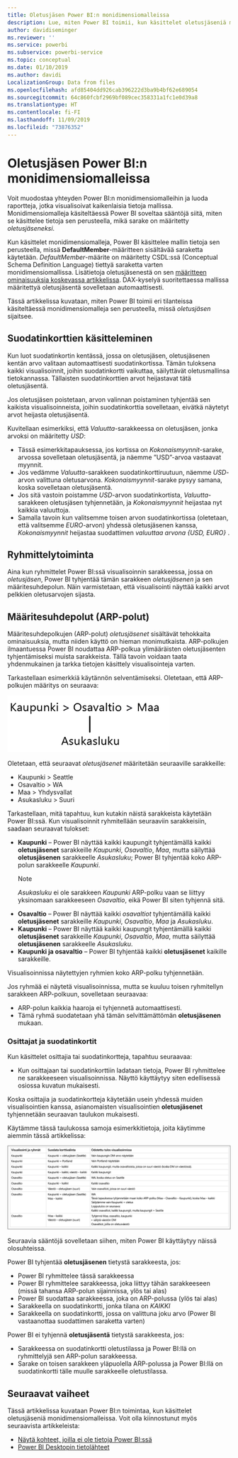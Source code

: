 ```yaml
---
title: Oletusjäsen Power BI:n monidimensiomalleissa
description: Lue, miten Power BI toimii, kun käsittelet oletusjäseniä monidimensiomalleissa
author: davidiseminger
ms.reviewer: ''
ms.service: powerbi
ms.subservice: powerbi-service
ms.topic: conceptual
ms.date: 01/10/2019
ms.author: davidi
LocalizationGroup: Data from files
ms.openlocfilehash: afd85404dd926cab396222d3ba9b4bf62e689054
ms.sourcegitcommit: 64c860fcbf2969bf089cec358331a1fc1e0d39a8
ms.translationtype: HT
ms.contentlocale: fi-FI
ms.lasthandoff: 11/09/2019
ms.locfileid: "73876352"
---
```

# <a name="default-member-in-multidimensional-models-in-power-bi"></a>Oletusjäsen Power BI:n monidimensiomalleissa

Voit muodostaa yhteyden Power BI:n monidimensiomalleihin ja luoda raportteja, jotka visualisoivat kaikenlaisia tietoja mallissa. Monidimensiomalleja käsiteltäessä Power BI soveltaa sääntöjä siitä, miten se käsittelee tietoja sen perusteella, mikä sarake on määritetty *oletusjäseneksi*. 

Kun käsittelet monidimensiomalleja, Power BI käsittelee mallin tietoja sen perusteella, missä **DefaultMember**-määritteen sisältävää saraketta käytetään. *DefaultMember*-määrite on määritetty CSDL:ssä (Conceptual Schema Definition Language) tiettyä saraketta varten monidimensiomallissa. Lisätietoja oletusjäsenestä on sen [määritteen ominaisuuksia koskevassa artikkelissa](https://docs.microsoft.com/sql/analysis-services/multidimensional-models/attribute-properties-define-a-default-member?view=sql-server-2017). DAX-kyselyä suoritettaessa mallissa määritettyä oletusjäsentä sovelletaan automaattisesti.

Tässä artikkelissa kuvataan, miten Power BI toimii eri tilanteissa käsiteltäessä monidimensiomalleja sen perusteella, missä *oletusjäsen* sijaitsee. 

## <a name="working-with-filter-cards"></a>Suodatinkorttien käsitteleminen

Kun luot suodatinkortin kentässä, jossa on oletusjäsen, oletusjäsenen kentän arvo valitaan automaattisesti suodatinkortissa. Tämän tuloksena kaikki visualisoinnit, joihin suodatinkortti vaikuttaa, säilyttävät oletusmallinsa tietokannassa. Tällaisten suodatinkorttien arvot heijastavat tätä oletusjäsentä.

Jos oletusjäsen poistetaan, arvon valinnan poistaminen tyhjentää sen kaikista visualisoinneista, joihin suodatinkorttia sovelletaan, eivätkä näytetyt arvot heijasta oletusjäsentä.

Kuvitellaan esimerkiksi, että *Valuutta*-sarakkeessa on oletusjäsen, jonka arvoksi on määritetty *USD*:

* Tässä esimerkkitapauksessa, jos kortissa on *Kokonaismyynnit*-sarake, arvossa sovelletaan oletusjäsentä, ja näemme ”USD”-arvoa vastaavat myynnit.
* Jos vedämme *Valuutta*-sarakkeen suodatinkorttiruutuun, näemme *USD*-arvon valittuna oletusarvona. *Kokonaismyynnit*-sarake pysyy samana, koska sovelletaan oletusjäsentä.
* Jos sitä vastoin poistamme *USD*-arvon suodatinkortista, *Valuutta*-sarakkeen oletusjäsen tyhjennetään, ja *Kokonaismyynnit* heijastaa nyt kaikkia valuuttoja.
* Samalla tavoin kun valitsemme toisen arvon suodatinkortissa (oletetaan, että valitsemme *EURO*-arvon) yhdessä oletusjäsenen kanssa, *Kokonaismyynnit* heijastaa suodattimen *valuuttaa arvona {USD, EURO}* .

## <a name="grouping-behavior"></a>Ryhmittelytoiminta

Aina kun ryhmittelet Power BI:ssä visualisoinnin sarakkeessa, jossa on *oletusjäsen*, Power BI tyhjentää tämän sarakkeen *oletusjäsenen* ja sen määritesuhdepolun. Näin varmistetaan, että visualisointi näyttää kaikki arvot pelkkien oletusarvojen sijasta.

## <a name="attribute-relationship-paths-arps"></a>Määritesuhdepolut (ARP-polut)

Määritesuhdepolkujen (ARP-polut) *oletusjäsenet* sisältävät tehokkaita ominaisuuksia, mutta niiden käyttö on hieman monimutkaista. ARP-polkujen ilmaantuessa Power BI noudattaa ARP-polkua ylimääräisten oletusjäsenten tyhjentämiseksi muista sarakkeista. Tällä tavoin voidaan taata yhdenmukainen ja tarkka tietojen käsittely visualisointeja varten.

Tarkastellaan esimerkkiä käytännön selventämiseksi. Oletetaan, että ARP-polkujen määritys on seuraava:

![ARP-polut monidimensiomallissa](media/desktop-default-member-multidimensional-models/default-members_01.png)

Oletetaan, että seuraavat *oletusjäsenet* määritetään seuraaville sarakkeille:

* Kaupunki > Seattle
* Osavaltio > WA
* Maa > Yhdysvallat
* Asukasluku > Suuri

Tarkastellaan, mitä tapahtuu, kun kutakin näistä sarakkeista käytetään Power BI:ssä. Kun visualisoinnit ryhmitellään seuraaviin sarakkeisiin, saadaan seuraavat tulokset:

* **Kaupunki** – Power BI näyttää kaikki kaupungit tyhjentämällä kaikki **oletusjäsenet** sarakkeille *Kaupunki*, *Osavaltio*, *Maa*, mutta säilyttää **oletusjäsenen** sarakkeelle *Asukasluku*; Power BI tyhjentää koko ARP-polun sarakkeelle *Kaupunki*.
    > [!NOTE]
    > *Asukasluku* ei ole sarakkeen *Kaupunki* ARP-polku vaan se liittyy yksinomaan sarakkeeseen *Osavaltio*, eikä Power BI siten tyhjennä sitä.
* **Osavaltio** – Power BI näyttää kaikki *osavaltiot* tyhjentämällä kaikki **oletusjäsenet** sarakkeille *Kaupunki*, *Osavaltio*, *Maa* ja *Asukasluku*.
* **Kaupunki** – Power BI näyttää kaikki kaupungit tyhjentämällä kaikki **oletusjäsenet** sarakkeille *Kaupunki*, *Osavaltio*, *Maa*, mutta säilyttää **oletusjäsenen** sarakkeelle *Asukasluku*.
* **Kaupunki ja osavaltio** – Power BI tyhjentää kaikki **oletusjäsenet** kaikille sarakkeille.

Visualisoinnissa näytettyjen ryhmien koko ARP-polku tyhjennetään. 

Jos ryhmää ei näytetä visualisoinnissa, mutta se kuuluu toisen ryhmitellyn sarakkeen ARP-polkuun, sovelletaan seuraavaa:

* ARP-polun kaikkia haaroja ei tyhjennetä automaattisesti.
* Tämä ryhmä suodatetaan yhä tämän selvittämättömän **oletusjäsenen** mukaan.

### <a name="slicers-and-filter-cards"></a>Osittajat ja suodatinkortit

Kun käsittelet osittajia tai suodatinkortteja, tapahtuu seuraavaa:

* Kun osittajaan tai suodatinkorttiin ladataan tietoja, Power BI ryhmittelee ne sarakkeeseen visualisoinnissa. Näyttö käyttäytyy siten edellisessä osiossa kuvatun mukaisesti.

Koska osittajia ja suodatinkortteja käytetään usein yhdessä muiden visualisointien kanssa, asianomaisten visualisointien **oletusjäsenet** tyhjennetään seuraavan taulukon mukaisesti. 

Käytämme tässä taulukossa samoja esimerkkitietoja, joita käytimme aiemmin tässä artikkelissa:

![Käyttäytyminen tai Power BI:n oletusjäsenen tyhjentäminen ohittajien ja suodatinkorttien kanssa](media/desktop-default-member-multidimensional-models/default-members_02.png)

Seuraavia sääntöjä sovelletaan siihen, miten Power BI käyttäytyy näissä olosuhteissa.

Power BI tyhjentää **oletusjäsenen** tietystä sarakkeesta, jos:

* Power BI ryhmittelee tässä sarakkeessa
* Power BI ryhmittelee sarakkeessa, joka liittyy tähän sarakkeeseen (missä tahansa ARP-polun sijainnissa, ylös tai alas)
* Power BI suodattaa sarakkeessa, joka on ARP-polussa (ylös tai alas)
* Sarakkeella on suodatinkortti, jonka tilana on *KAIKKI*
* Sarakkeella on suodatinkortti, jossa on valittuna joku arvo (Power BI vastaanottaa suodattimen saraketta varten)

Power BI ei tyhjennä **oletusjäsentä** tietystä sarakkeesta, jos:

* Sarakkeessa on suodatinkortti oletustilassa ja Power BI:llä on ryhmittelyjä sen ARP-polun sarakkeessa.
* Sarake on toisen sarakkeen yläpuolella ARP-polussa ja Power BI:llä on suodatinkortti tälle muulle sarakkeelle oletustilassa.


## <a name="next-steps"></a>Seuraavat vaiheet

Tässä artikkelissa kuvataan Power BI:n toimintaa, kun käsittelet oletusjäseniä monidimensiomalleissa. Voit olla kiinnostunut myös seuraavista artikkeleista: 

* [Näytä kohteet, joilla ei ole tietoja Power BI:ssä](desktop-show-items-no-data.md)
* [Power BI Desktopin tietolähteet](desktop-data-sources.md)

